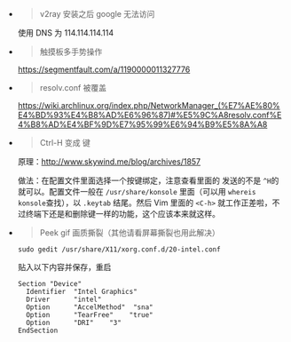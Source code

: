 - > v2ray 安装之后 google 无法访问

  使用 DNS 为 114.114.114.114

- > 触摸板多手势操作

  https://segmentfault.com/a/1190000011327776

- > resolv.conf 被覆盖

  https://wiki.archlinux.org/index.php/NetworkManager_(%E7%AE%80%E4%BD%93%E4%B8%AD%E6%96%87)#%E5%9C%A8resolv.conf%E4%B8%AD%E4%BF%9D%E7%95%99%E6%94%B9%E5%8A%A8

- > Ctrl-H 变成 <BS>键

  原理：http://www.skywind.me/blog/archives/1857

  做法：在配置文件里面选择一个按键绑定，注意查看里面的 <BS> 发送的不是 `^H`的就可以。配置文件一般在 `/usr/share/konsole` 里面（可以用 `whereis konsole`查找），以 `.keytab` 结尾。然后 Vim 里面的 `<C-h>` 就工作正差啦，不过终端下还是和删除键一样的功能，这个应该本来就这样。

- > Peek gif 画质撕裂（其他请看屏幕撕裂也用此解决）

  ```
  sudo gedit /usr/share/X11/xorg.conf.d/20-intel.conf
  ```

  贴入以下内容并保存，重启

  ```
  Section "Device"
    Identifier  "Intel Graphics"
    Driver      "intel"
    Option      "AccelMethod"  "sna"
    Option      "TearFree"    "true"
    Option      "DRI"    "3"
  EndSection
  ```
